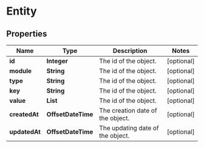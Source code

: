

# Entity


## Properties

| Name | Type | Description | Notes |
|------------ | ------------- | ------------- | -------------|
|**id** | **Integer** | The id of the object. |  [optional] |
|**module** | **String** | The id of the object. |  [optional] |
|**type** | **String** | The id of the object. |  [optional] |
|**key** | **String** | The id of the object. |  [optional] |
|**value** | **List** | The id of the object. |  [optional] |
|**createdAt** | **OffsetDateTime** | The creation date of the object. |  [optional] |
|**updatedAt** | **OffsetDateTime** | The updating date of the object. |  [optional] |



